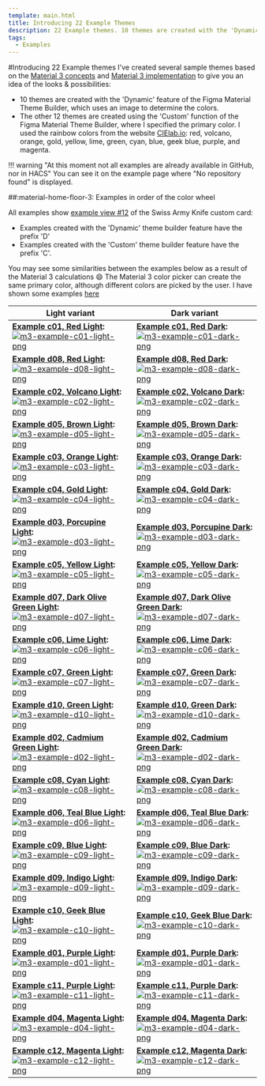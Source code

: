 ```yaml
---
template: main.html
title: Introducing 22 Example Themes
description: 22 Example themes. 10 themes are created with the 'Dynamic' feature of the Figma Material Theme Builder and 12 using the 'Custom' color function.
tags:
  - Examples
---
```

#Introducing 22 Example themes
I've created several sample themes based on the [Material 3 concepts][Material 3 Home Assistant concepts] and [Material 3 implementation][Material 3 Home Assistant implementation] to give you an idea of ​​the looks & possibilities:

- 10 themes are created with the 'Dynamic' feature of the Figma Material Theme Builder, which uses an image to determine the colors.
- The other 12 themes are created using the 'Custom' function of the Figma Material Theme Builder, where I specified the primary color. I used the rainbow colors from the website [CIElab.io][cielab-io-url]: red, volcano, orange, gold, yellow, lime, green, cyan, blue, geek blue, purple, and magenta.

<!--
<br><br>The 12 colors (excluding grey) from the CIELab site:
  # ![cielab-io-colors-png]
-->

!!! warning "At this moment not all examples are already available in GitHub, nor in HACS"
    You can see it on the example page where "No repository found" is displayed.

##:material-home-floor-3: Examples in order of the color wheel

All examples show [example view \#12][AmoebeLabs Swiss Army Knife Example 12] of the Swiss Army Knife custom card:

- Examples created with the 'Dynamic' theme builder feature have the prefix 'D'
- Examples created with the 'Custom' theme builder feature have the prefix 'C'.

You may see some similarities between the examples below as a result of the Material 3 calculations :smile:
The Material 3 color picker can create the same primary color, although different colors are picked by the user. I have shown some examples [here][material-3-analysis-picking-the-hue-url]

| **Light variant** | **Dark variant**|
| ------------ | ---------------- |
| **[Example c01, Red Light][example-c1-md]:** [![m3-example-c01-light-png]][example-c1-md] | **[Example c01, Red Dark][example-c1-md]:** [![m3-example-c01-dark-png]][example-c1-md] |
| **[Example d08, Red Light][example-d8-md]:** [![m3-example-d08-light-png]][example-d8-md] | **[Example d08, Red Dark][example-d8-md]:** [![m3-example-d08-dark-png]][example-d8-md] |
| **[Example c02, Volcano Light][example-c2-md]:** [![m3-example-c02-light-png]][example-c2-md] | **[Example c02, Volcano Dark][example-c2-md]:** [![m3-example-c02-dark-png]][example-c2-md] |
| **[Example d05, Brown Light][example-d5-md]:** [![m3-example-d05-light-png]][example-d5-md] | **[Example d05, Brown Dark][example-d5-md]:** [![m3-example-d05-dark-png]][example-d5-md] |
| **[Example c03, Orange Light][example-c3-md]:** [![m3-example-c03-light-png]][example-c3-md] | **[Example c03, Orange Dark][example-c3-md]:** [![m3-example-c03-dark-png]][example-c3-md]|
| **[Example c04, Gold Light][example-c4-md]:** [![m3-example-c04-light-png]][example-c4-md] | **[Example c04, Gold Dark][example-c4-md]:** [![m3-example-c04-dark-png]][example-c4-md] |
| **[Example d03, Porcupine Light][example-d3-md]:** [![m3-example-d03-light-png]][example-d3-md] | **[Example d03, Porcupine Dark][example-d3-md]:** [![m3-example-d03-dark-png]][example-d3-md] |
| **[Example c05, Yellow Light][example-c5-md]:** [![m3-example-c05-light-png]][example-c5-md] | **[Example c05, Yellow Dark][example-c5-md]:** [![m3-example-c05-dark-png]][example-c5-md] |
| **[Example d07, Dark Olive Green Light][example-d7-md]:** [![m3-example-d07-light-png]][example-d7-md] | **[Example d07, Dark Olive Green Dark][example-d7-md]:** [![m3-example-d07-dark-png]][example-d7-md] |
| **[Example c06, Lime Light][example-c6-md]:** [![m3-example-c06-light-png]][example-c6-md] | **[Example c06, Lime Dark][example-c6-md]:** [![m3-example-c06-dark-png]][example-c6-md] |
| **[Example c07, Green Light][example-c7-md]:** [![m3-example-c07-light-png]][example-c7-md] | **[Example c07, Green Dark][example-c7-md]:** [![m3-example-c07-dark-png]][example-c7-md] |
| **[Example d10, Green Light][example-d10-md]:** [![m3-example-d10-light-png]][example-d10-md] | **[Example d10, Green Dark][example-d10-md]:** [![m3-example-d10-dark-png]][example-d10-md] |
| **[Example d02, Cadmium Green Light][example-d2-md]:** [![m3-example-d02-light-png]][example-d2-md] | **[Example d02, Cadmium Green Dark][example-d2-md]:** [![m3-example-d02-dark-png]][example-d2-md] |
| **[Example c08, Cyan Light][example-c8-md]:** [![m3-example-c08-light-png]][example-c8-md] | **[Example c08, Cyan Dark][example-c8-md]:** [![m3-example-c08-dark-png]][example-c8-md] |
| **[Example d06, Teal Blue Light][example-d6-md]:** [![m3-example-d06-light-png]][example-d6-md] | **[Example d06, Teal Blue Dark][example-d6-md]:** [![m3-example-d06-dark-png]][example-d6-md] |
| **[Example c09, Blue Light][example-c9-md]:** [![m3-example-c09-light-png]][example-c9-md] | **[Example c09, Blue Dark][example-c9-md]:** [![m3-example-c09-dark-png]][example-c9-md] |
| **[Example d09, Indigo Light][example-d9-md]:** [![m3-example-d09-light-png]][example-d9-md] | **[Example d09, Indigo Dark][example-d9-md]:** [![m3-example-d09-dark-png]][example-d9-md] |
| **[Example c10, Geek Blue Light][example-c10-md]:** [![m3-example-c10-light-png]][example-c10-md] | **[Example c10, Geek Blue Dark][example-c10-md]:** [![m3-example-c10-dark-png]][example-c10-md] |
| **[Example d01, Purple Light][example-d01-md]:** [![m3-example-d01-light-png]][example-d01-md] | **[Example d01, Purple Dark][example-d01-md]:** [![m3-example-d01-dark-png]][example-d01-md] |
| **[Example c11, Purple Light][example-c11-md]:** [![m3-example-c11-light-png]][example-c11-md] | **[Example c11, Purple Dark][example-c11-md]:** [![m3-example-c11-dark-png]][example-c11-md] |
| **[Example d04, Magenta Light][example-d4-md]:** [![m3-example-d04-light-png]][example-d4-md] | **[Example d04, Magenta Dark][example-d4-md]:** [![m3-example-d04-dark-png]][example-d4-md] |
| **[Example c12, Magenta Light][example-c12-md]:** [![m3-example-c12-light-png]][example-c12-md] | **[Example c12, Magenta Dark][example-c12-md]:** [![m3-example-c12-dark-png]][example-c12-md] |


<!--- References to pictures... --->

[m3-example-d01-light-png]: ../assets/screenshots/m3-example-d01-light.png
[m3-example-d02-light-png]: ../assets/screenshots/m3-example-d02-light.png
[m3-example-d03-light-png]: ../assets/screenshots/m3-example-d03-light.png
[m3-example-d04-light-png]: ../assets/screenshots/m3-example-d04-light.png
[m3-example-d05-light-png]: ../assets/screenshots/m3-example-d05-light.png
[m3-example-d06-light-png]: ../assets/screenshots/m3-example-d06-light.png
[m3-example-d07-light-png]: ../assets/screenshots/m3-example-d07-light.png
[m3-example-d08-light-png]: ../assets/screenshots/m3-example-d08-light.png
[m3-example-d09-light-png]: ../assets/screenshots/m3-example-d09-light.png
[m3-example-d10-light-png]: ../assets/screenshots/m3-example-d10-light.png

[m3-example-d01-dark-png]: ../assets/screenshots/m3-example-d01-dark.png
[m3-example-d02-dark-png]: ../assets/screenshots/m3-example-d02-dark.png
[m3-example-d03-dark-png]: ../assets/screenshots/m3-example-d03-dark.png
[m3-example-d04-dark-png]: ../assets/screenshots/m3-example-d04-dark.png
[m3-example-d05-dark-png]: ../assets/screenshots/m3-example-d05-dark.png
[m3-example-d06-dark-png]: ../assets/screenshots/m3-example-d06-dark.png
[m3-example-d07-dark-png]: ../assets/screenshots/m3-example-d07-dark.png
[m3-example-d08-dark-png]: ../assets/screenshots/m3-example-d08-dark.png
[m3-example-d09-dark-png]: ../assets/screenshots/m3-example-d09-dark.png
[m3-example-d10-dark-png]: ../assets/screenshots/m3-example-d10-dark.png

[m3-example-c01-light-png]: ../assets/screenshots/m3-example-c01-light.png
[m3-example-c02-light-png]: ../assets/screenshots/m3-example-c02-light.png
[m3-example-c03-light-png]: ../assets/screenshots/m3-example-c03-light.png
[m3-example-c04-light-png]: ../assets/screenshots/m3-example-c04-light.png
[m3-example-c05-light-png]: ../assets/screenshots/m3-example-c05-light.png
[m3-example-c06-light-png]: ../assets/screenshots/m3-example-c06-light.png
[m3-example-c07-light-png]: ../assets/screenshots/m3-example-c07-light.png
[m3-example-c08-light-png]: ../assets/screenshots/m3-example-c08-light.png
[m3-example-c09-light-png]: ../assets/screenshots/m3-example-c09-light.png
[m3-example-c10-light-png]: ../assets/screenshots/m3-example-c10-light.png
[m3-example-c11-light-png]: ../assets/screenshots/m3-example-c11-light.png
[m3-example-c12-light-png]: ../assets/screenshots/m3-example-c12-light.png

[m3-example-c01-dark-png]: ../assets/screenshots/m3-example-c01-dark.png
[m3-example-c02-dark-png]: ../assets/screenshots/m3-example-c02-dark.png
[m3-example-c03-dark-png]: ../assets/screenshots/m3-example-c03-dark.png
[m3-example-c04-dark-png]: ../assets/screenshots/m3-example-c04-dark.png
[m3-example-c05-dark-png]: ../assets/screenshots/m3-example-c05-dark.png
[m3-example-c06-dark-png]: ../assets/screenshots/m3-example-c06-dark.png
[m3-example-c07-dark-png]: ../assets/screenshots/m3-example-c07-dark.png
[m3-example-c08-dark-png]: ../assets/screenshots/m3-example-c08-dark.png
[m3-example-c09-dark-png]: ../assets/screenshots/m3-example-c09-dark.png
[m3-example-c10-dark-png]: ../assets/screenshots/m3-example-c10-dark.png
[m3-example-c11-dark-png]: ../assets/screenshots/m3-example-c11-dark.png
[m3-example-c12-dark-png]: ../assets/screenshots/m3-example-c12-dark.png

[cielab-io-colors-png]: ../assets/screenshots/cielab-io-colors.png

<!--- References to internal links... --->

[example-d01-md]: ../examples/example-d1.md
[example-d2-md]: ../examples/example-d2.md
[example-d3-md]: ../examples/example-d3.md
[example-d4-md]: ../examples/example-d4.md
[example-d5-md]: ../examples/example-d5.md
[example-d6-md]: ../examples/example-theme-d06-tealblue.md
[example-d7-md]: ../examples/example-d7.md
[example-d8-md]: ../examples/example-d8.md
[example-d9-md]: ../examples/example-d9.md
[example-d10-md]: ../examples/example-d10.md

[example-c1-md]: ../examples/example-c1.md
[example-c2-md]: ../examples/example-c2.md
[example-c3-md]: ../examples/example-c3.md
[example-c4-md]: ../examples/example-c4.md
[example-c5-md]: ../examples/example-c5.md
[example-c6-md]: ../examples/example-c6.md
[example-c7-md]: ../examples/example-c7.md
[example-c8-md]: ../examples/example-c8.md
[example-c9-md]: ../examples/example-c9.md
[example-c10-md]: ../examples/example-c10.md
[example-c11-md]: ../examples/example-c11.md
[example-c12-md]: ../examples/example-c12.md

[material-3-analysis-picking-the-hue-url]: ../../basics/m3-analysis-hue-picker/
[Material 3 Home Assistant implementation]: ../../basics/ha-m3-implementation/
[Material 3 Home Assistant concepts]: ../../basics/ha-m3-introduction/

<!--- References to external links... --->

[AmoebeLabs Swiss Army Knife Example 12]: https://swiss-army-knife.docs.amoebelabs.com/examples/example-12/
[cielab-io-url]: https://cielab.io